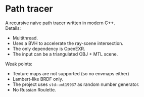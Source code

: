 # Path tracer

A recursive naive path tracer written in modern C++.  
Details:
* Multithread.
* Uses a BVH to accelerate the ray-scene intersection.
* The only dependency is OpenEXR.
* The input can be a triangulated OBJ + MTL scene.

Weak points:
* Texture maps are not supported (so no envmaps either)
* Lambert-like BRDF only.
* The project uses `std::mt19937` as random number generator.
* No Russian Roulette.